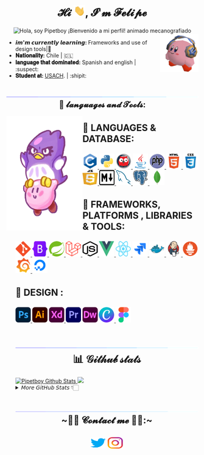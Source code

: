 <!-- Este es mi perfil Readme.
 Pasé un buen tiempo trabajando en él y sigo mejorandolo cada vez que puedo, así que si te gusta, no dudes en inspirarte en él.
@Autor: Pipetboy2001

Para crear un README en GitHub es muy sencillo, solo sigue estos pasos:

-Haz clic en el botón "Crear nuevo archivo" en un repositorio de GitHub que hayas creado.
-En el campo "Nombra tu archivo", escribe "README.md" (sin comillas).
-Sientete libre de copiar y pegar lo que quieras de mi archivo "Léame", personalizandolo para que se ajuste a tu propio tema y estadisticas.
-Una vez que hayas agregado todo el contenido, desplazate hasta la parte inferior de la pagina y haz clic en el boton "Confirmar archivo nuevo".
-Tu README ahora estará visible en la pagina principal de tu repositorio. 

Herramientas utilizadas para este readme:
- https://stackedit.io/ 
- https://Readme-typing-svg.demolab.com 
- https://github.com/devicons/devicon
- https://github.com/anuraghazra/github-readme-stats
- https://github.com/DenverCoder1/github-readme-streak-stats
- https://github.com/ashutosh00710/github-readme-activity-graph
- https://github.com/ryo-ma/github-profile-trophy

-->

<h1  align="center">𝓗𝓲 <img src="gif/wave.gif" width="30">, 𝓘'𝓶 𝓕𝓮𝓵𝓲𝓹𝓮 </h1>
<center>
  <img src="https://readme-typing-svg.demolab.com/?font=Fira+Code&weight=500&pause=1000&color=9E5DD3&width=435&lines=%E1%B4%84%E1%B4%8F%E1%B4%8D%E1%B4%98%E1%B4%9C%E1%B4%9B%E1%B4%87%CA%80+%E1%B4%80%C9%B4%E1%B4%85+%C9%AA%C9%B4%EA%9C%B0%E1%B4%8F%CA%80%E1%B4%8D%E1%B4%80%E1%B4%9B%C9%AA%E1%B4%84%EA%9C%B1+%E1%B4%87%C9%B4%C9%A2%C9%AA%C9%B4%E1%B4%87%E1%B4%87%CA%80%C9%AA%C9%B4%C9%A2+" align="center" alt="Hola, soy Pipetboy ¡Bienvenido a mi perfil! animado mecanografiado">
</center>
<img src="gif/kirby audifonos.gif" align="right" width="100" height="100"-->

* <b>𝙞𝙢'𝙢 𝙘𝙪𝙧𝙧𝙚𝙣𝙩𝙡𝙮 𝙡𝙚𝙖𝙧𝙣𝙞𝙣𝙜: </b>Frameworks and use of design tools|:office:
* <b>𝐍𝐚𝐭𝐢𝐨𝐧𝐚𝐥𝐢𝐭𝐲:</b> Chile | :chile:
* <b>𝐥𝐚𝐧𝐠𝐮𝐚𝐠𝐞 𝐭𝐡𝐚𝐭 𝐝𝐨𝐦𝐢𝐧𝐚𝐭𝐞𝐝:</b> Spanish and english | :suspect:
* <b>𝐒𝐭𝐮𝐝𝐞𝐧𝐭 𝐚𝐭: </b>  [USACH](https://informatica.usach.cl/ "University of Santiago de Chile"). | :shipit:	

<h2  align="center" ><img src="gif/borderseperator.gif">👻 𝓵𝓪𝓷𝓰𝓾𝓪𝓰𝓮𝓼 𝓪𝓷𝓭 𝓣𝓸𝓸𝓵𝓼:</h2>
<img src="gif/kirby y coo.gif" align="left" width="200" height="300">
<p  align="left">
<h3  align="left"  style="font-size: 24px"> 🌸 LANGUAGES & DATABASE:</h2>
<ul>
<a  href="https://www.cprogramming.com/"  target="_blank">
<img  src="SVG/c-original.svg"   title="C" alt="c"  width="40"  height="40" /> </a>
<a  href="https://www.python.org"  target="_blank">
<img  src="SVG/python-original.svg"  title="Python" alt="python"  width="40"  height="40" /> </a>
<a href="https://www.swi-prolog.org/"  target="_blank">
<img  src="SVG/prolog.svg"  title="Prolog" alt="prolog"  width="40"  height="40" /> </a>
<a  href="https://www.java.com/es/"  target="_blank">
<img  src="SVG/java-4-logo.svg"  title="JAVA" alt="Java"  width="40"  height="40" /> </a>
<a href="https://www.php.net/" target="_blank"> 
<img  src="SVG/PHP-logo.svg"  title="PHP" alt="PHP" width="40"  height="40" /> </a>
<a href="https://www.w3.org/html/" target="_blank"> 
<img  src="SVG/html5-original-wordmark.svg"  title="HTML5" alt="html5" width="40"  height="40" /> </a>
<a  href="https://www.w3schools.com/css/" target="_blank">
<img  src="SVG/css3-original-wordmark.svg" title="CSS" alt="css3"  width="40"  height="40" /> </a>
<a href="https://www.javascript.com/" target="_blank"> 
<img  src="SVG/Javascript-shield.svg"  title="JavaScript" alt="Javascript" width="40"  height="40"  > </a>
<a href="https://www.markdownguide.org/" target="_blank"> 
<img  src="SVG/Markdown-mark.svg" title="MarkDown" alt="MarkDown" width="40"  height="40" /> </a>
<!--Database-->
<a href="https://www.mysql.com/" target="_blank">
<img  src="SVG/mysql.svg"  title="MySQL" alt="MySQL" width="40"  height="40" /> </a>
<a href="https://www.postgresql.org" target="_blank">
<img  src="SVG/postgresql.svg"  title="PostgreSQL" alt="PostgreSQL" width="40"  height="40" /> </a>
<a href="https://www.mongodb.com/" target="_blank">
<img  src="SVG/mongodb.svg"  title="MongoDB" alt="MongoDB" width="40"  height="40" /> </a>


<!-- FRAMEWORKS, PLATFORMS & LIBRARIES -->
<h3  align="left"  style="font-size: 24px"> 🌷 FRAMEWORKS, PLATFORMS , LIBRARIES & TOOLS:</h2>
<a  href="https://git-scm.com/"  target="_blank">
<img  src="SVG/git-original.svg" title="GIT" alt="GIT"  width="40"  height="40" /> </a>
<a  href="https://getbootstrap.com/"  target="_blank">
<img  src="SVG/Bootstrap_logo.svg"  title="Bootstrap" alt="Bootstrap"  width="40"  height="40" /> </a>
<a  href="https://spring.io/"  target="_blank">
<img  src="SVG/spring-logo.svg"  title="Spring" alt="Spring"  width="40"  height="40" /> </a>
<a  href="https://laravel.com/"  target="_blank">
<img  src="SVG/Laravel.svg"  title="Laravel" alt="Laravel"  width="40"  height="40" /> </a>
<a  href="https://nodejs.org/en/"  target="_blank">
<img  src="SVG/node-js.svg"  title="Node.js" alt="Node JS"  width="40"  height="40" /> </a>
<a  href="https://vuejs.org/"  target="_blank">
<img  src="SVG/Vue.js.svg"  title="Vue" alt="Vue"  width="40"  height="40" /> </a>
<a  href="https://reactjs.org/"  target="_blank">
<img  src="SVG/React-icon.svg"  title="React" alt="React"  width="40"  height="40" /> </a>
<a  href="https://www.atlassian.com/es/software/jira"  target="_blank">
<img  src="SVG/jira.svg"  title="Jira" alt="Jira"  width="40"  height="40" /> </a>
<a href="https://www.docker.com/" target="_blank">
<img  src="SVG/docker-original.svg"  title="Docker" alt="Docker" width="40"  height="40" /> </a>
<a href="https://www.jenkins.io/" target="_blank">
<img  src="SVG/Jenkins.svg"  title="Jenkins" alt="Jenkins" width="40"  height="40" /> </a>
<a href="https://prometheus.io/" target="_blank">
<img  src="SVG/prometheus.svg"  title="Prometheus" alt="Prometheus" width="40"  height="40" /> </a>
<a href="https://grafana.com/" target="_blank">
<img  src="SVG/grafana.svg"  title="Grafana" alt="Grafana" width="40"  height="40" /> </a>
<a  href="https://www.digitalocean.com/"  target="_blank">
<img  src="SVG/digitalocean-original.svg"  title="Digital Ocean" alt="Digital Ocean"  width="40"  height="40" /> </a>


<!--Diseño-->
<h3  align="left"  style="font-size: 24px"> 🌺 DESIGN :</h2>
<a  href="https://www.photoshop.com/en"  target="_blank">
<img  src="SVG/Adobe_Photoshop.svg"  title="photoshop" alt="photoshop"  width="40"  height="40" /> </a>
<a  href="https://www.adobe.com/cl/products/illustrator.html"  target="_blank">
<img  src="SVG/Adobe_Illustrator.svg" title="illustrator" alt="Illustrator"  width="40"  height="40" /></a>
<a  href="https://www.adobe.com/cl/products/xd.html"  target="_blank">
<img  src="SVG/Adobe_XD.svg" title="XD" alt="XD"  width="40"  height="40" /> </a>
<a  href="https://www.adobe.com/pe/products/premiere.html"  target="_blank">
<img  src="SVG/Adobe_Premiere_Pro_Logo.svg" title="Premiere pro" alt="Premiere Pro"  width="40"  height="40" /></a>
<a  href="https://www.adobe.com/cl/products/dreamweaver.htmll"  target="_blank">
<img  src="SVG/Adobe_Dreamweaver.svg"  title="DreamWeaver" alt="DreamWeaver"  width="40"  height="40"/></a>
<a  href="https://www.canva.com"  target="_blank">
<img  src="SVG/Canva_icon_2021.svg" title="Canva" alt="Canva"  width="40"  height="40" /> </a>
<a  href="https://www.figma.com/"  target="_blank">
<img  src="SVG/Figma-logo.svg" title="Figma" alt="Figma"  width="40"  height="40" /> </a>

<h1  align="center"><img src="gif/borderseperator.gif">📊 𝒢𝒾𝓉𝒽𝓊𝒷 𝓈𝓉𝒶𝓉𝓈</h1>

<a href="https://github.com/anuraghazra/convoychat">
   <img height="170" alt="Pipetboy Github Stats" src="https://denvercoder1-github-readme-stats.vercel.app/api/?username=pipetboy2001&count_private=true&show_icons=true&include_all_commits=true&count_private=true&theme=react&hide_border=true&bg_color=1F222E&title_color=F85D7F&icon_color=F8D866" />
</a>
<a href="https://github.com/anuraghazra/github-readme-stats">
  <img height="170" src="https://denvercoder1-github-readme-stats.vercel.app/api/top-langs/?username=pipetboy2001&langs_count=6&layout=compact&theme=react&hide_border=true&bg_color=1F222E&title_color=F85D7F&icon_color=F8D866&hide=Jupyter%20Notebook,Roff" />
</a>

<details>
<summary>𝘔𝘰𝘳𝘦 𝘎𝘪𝘵𝘏𝘶𝘣 𝘚𝘵𝘢𝘵𝘴 👇🏻</summary>
<div>

<a href="https://github.com/DenverCoder1/github-readme-streak-stats">
   <img height="170" src="http://github-readme-streak-stats.herokuapp.com?user=pipetboy2001&theme=radical&hide_border=true&locale=es&date_format=j%20M%5B%20Y%5D&stroke=F7D747&ring=F7EE64&fire=DD6017&currStreakNum=DD39DB&sideLabels=DDD427"/>
</a>
<a href="https://github.com/anuraghazra/github-readme-stats">
  <img height="170" alt="wakaTime Pipetboy" src="https://github-readme-stats.vercel.app/api/wakatime?username=pipetboy2001&layout=compact&theme=react&hide_border=true&bg_color=1F222E&title_color=F85D7F&icon_color=F8D866&hide=Jupyter%20Notebook,Rof&custom_title=Pipetboy WakaTime" />
</a>

<a href="https://github.com/ryo-ma/github-profile-trophy">   <img src="https://hacked-github-stat-trophies.vercel.app/?username=pipetboy2001&theme=dracula&rank=SECRET,SSS,SS,S,AAA,AA,A,B,C&no-frame=false&no-bg=false&margin-w=4
&column=8" /></a>
  
 <a href="https://github.com/ashutosh00710/github-readme-activity-graph"><img alt="Pipetboy Activity Graph" src="https://github-readme-activity-graph.cyclic.app/graph/?username=Pipetboy2001&theme=rogue&hide_border=true&point=FFFFFF&hide_border=true&locale=es&date_format=j%20M%5B%20Y%5D&stroke=F7D747&ring=F7EE64&fire=DD6017&currStreakNum=DD39DB&sideLabels=DDD427)" /></a>


 
  𝗡𝗢𝗧𝗘: 𝗧𝗵𝗶𝘀 𝗱𝗼𝗲𝘀 𝗻𝗼𝘁 𝗶𝗻𝗱𝗶𝗰𝗮𝘁𝗲 𝗺𝘆 𝘀𝗸𝗶𝗹𝗹 𝗹𝗲𝘃𝗲𝗹 𝗼𝗿 𝗹𝗮𝗻𝗴𝘂𝗮𝗴𝗲 𝗽𝗿𝗼𝗳𝗶𝗰𝗶𝗲𝗻𝗰𝘆, 𝗶𝘁'𝘀 𝗺𝗲𝗿𝗲𝗹𝘆 𝗮 𝗚𝗶𝘁𝗛𝘂𝗯 𝗺𝗲𝘁𝗿𝗶𝗰 𝗼𝗳 𝘄𝗵𝗶𝗰𝗵 𝗹𝗮𝗻𝗴𝘂𝗮𝗴𝗲𝘀 𝗜 𝗵𝗮𝘃𝗲 𝘁𝗵𝗲 𝗺𝗼𝘀𝘁 𝗰𝗼𝗱𝗲 𝗼𝗳 𝗼𝗻 𝗚𝗶𝘁𝗛𝘂𝗯.
</div>
</details>

<h2 align="center" style="font-size: 24px"><img src="gif/borderseperator.gif">~🐱‍💻 𝓒𝓸𝓷𝓽𝓪𝓬𝓽 𝓶𝓮 🐱‍💻:~<h2>
        <p align="center">
                <a href="https://twitter.com/pipetboy2001" target="blank"><img align="center"
                src="SVG/twitter.svg" alt="pipetboy2001" height="30" width="40" /></a>
                <a href="https://instagram.com/Pipetboy2001" target="blank"><img align="center"
                src="SVG/instagram.svg" alt="Pipetboy2001" height="30" width="40" /></a>
        </p>
</div>
